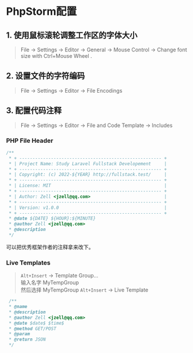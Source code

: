 # PhpStorm配置
## 1. 使用鼠标滚轮调整工作区的字体大小
> File -> Settings -> Editor -> General -> Mouse Control -> Change font size with Ctrl+Mouse Wheel
.

## 2. 设置文件的字符编码
> File -> Settings -> Editor -> File Encodings

## 3. 配置代码注释
> File -> Settings -> Editor -> File and Code Template -> Includes

### PHP File Header
```php 
/**
 * + ------------------------------------------------------ +
 * | Project Name: Study Laravel Fullstack Developement     |
 * + ------------------------------------------------------ +
 * | Copyright: (c) 2022-${YEAR} http://fullstack.test/     |
 * + ------------------------------------------------------ +
 * | License: MIT                                           |
 * + ------------------------------------------------------ +
 * | Author: Zell <jzell@qq.com>                            |
 * + ------------------------------------------------------ +
 * | Version: v1.0.0                                        |
 * + ------------------------------------------------------ +
 * @date ${DATE} ${HOUR}:${MINUTE}
 * @author Zell <jzell@qq.com>
 * @description 
 */
```
可以把优秀框架作者的注释拿来改下。

### Live Templates
> `Alt+Insert` -> Template Group... <br>
> 输入名字 MyTempGroup <br>
> 然后选择 MyTempGroup `Alt+Insert` -> Live Template <br>
```php
 /**
 * @name
 * @description
 * @author Zell <jzell@qq.com>
 * @date $date$ $time$
 * @method GET/POST
 * @param
 * @return JSON
 */
```

